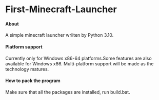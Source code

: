 # First-Minecraft-Launcher

#### About
A simple minecraft launcher wriiten by Python 3.10.

#### Platform support
Currently only for Windows x86-64 platforms.Some features are also available for Windows x86.
Multi-platform support will be made as the technology matures.

#### How to pack the program
Make sure that all the packages are installed, run build.bat.
